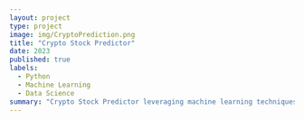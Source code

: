 ```yaml
---
layout: project
type: project
image: img/CryptoPrediction.png
title: "Crypto Stock Predictor"
date: 2023
published: true
labels:
  - Python
  - Machine Learning
  - Data Science
summary: "Crypto Stock Predictor leveraging machine learning techniques to forecast cryptocurrency stock trends."
---
```

